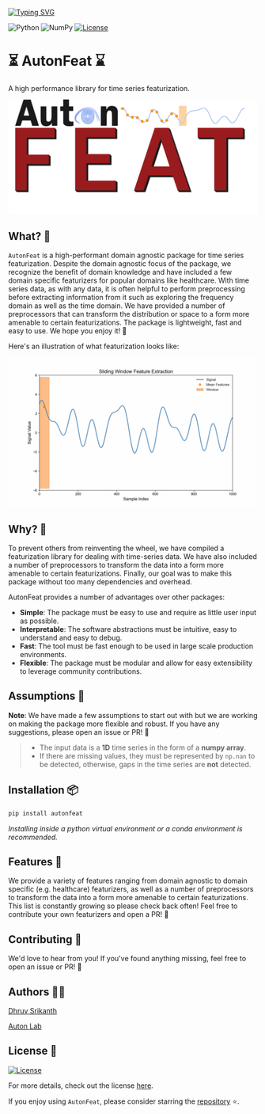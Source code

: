 [![Typing SVG](https://readme-typing-svg.demolab.com?font=Georgia&size=26&duration=4000&pause=400&color=EE7600&vCenter=true&multiline=true&width=750&height=100&lines=AutonFeat;A+High+Performance+Library+for+Time-Series+Featurization)](https://git.io/typing-svg)

![Python](https://img.shields.io/badge/Python-3.9.6-blue)
![NumPy](https://img.shields.io/badge/NumPy-1.24.4-lightblue)
[![License](https://img.shields.io/badge/License-MIT-green.svg)](https://opensource.org/licenses/MIT)

# ⏳ AutonFeat ⌛

A high performance library for time series featurization. 

![Library](docs/assets/auton_feat_banner.png)

## What? 🙋

`AutonFeat` is a high-performant domain agnostic package for time series featurization. Despite the domain agnostic focus of the package, we recognize the benefit of domain knowledge and have included a few domain specific featurizers for popular domains like healthcare. With time series data, as with any data, it is often helpful to perform preprocessing before extracting information from it such as exploring the frequency domain as well as the time domain. We have provided a number of preprocessors that can transform the distribution or space to a form more amenable to certain featurizations. The package is lightweight, fast and easy to use. We hope you enjoy it! 🎉

Here's an illustration of what featurization looks like:

![AutonFeat](docs/assets/fixed_sliding_window_animation.gif)

## Why? 🤔

To prevent others from reinventing the wheel, we have compiled a featurization library for dealing with time-series data. We have also included a number of preprocessors to transform the data into a form more amenable to certain featurizations. Finally, our goal was to make this package without too many dependencies and overhead.

AutonFeat provides a number of advantages over other packages:
- **Simple**: The package must be easy to use and require as little user input as possible.
- **Interpretable**: The software abstractions must be intuitive, easy to understand and easy to debug.
- **Fast**: The tool must be fast enough to be used in large scale production environments.
- **Flexible**: The package must be modular and allow for easy extensibility to leverage community contributions.

## Assumptions 🧐

**Note**: We have made a few assumptions to start out with but we are working on making the package more flexible and robust. If you have any suggestions, please open an issue or PR! 🙂

> - The input data is a **1D** time series in the form of a **numpy array**.
> - If there are missing values, they must be represented by `np.nan` to be detected, otherwise, gaps in the time series are **not** detected.

## Installation 📦

```bash
pip install autonfeat
```

*Installing inside a python virtual environment or a conda environment is recommended.*

## Features 🧠

We provide a variety of features ranging from domain agnostic to domain specific (e.g. healthcare) featurizers, as well as a number of preprocessors to transform the data into a form more amenable to certain featurizations. This list is constantly growing so please check back often! Feel free to contribute your own featurizers and open a PR! 🎉

## Contributing 🤝

We'd love to hear from you! If you've found anything missing, feel free to open an issue or PR! 🙂

## Authors 👨‍💻

[Dhruv Srikanth](https://dhruvsrikanth.github.io)

[Auton Lab](https://autonlab.org)

## License 📝

[![License](https://img.shields.io/badge/License-MIT-green.svg)](https://opensource.org/licenses/MIT)

For more details, check out the license [here](https://github.com/autonlab/AutonFeat/blob/main/LICENSE).


If you enjoy using `AutonFeat`, please consider starring the [repository](https://github.com/autonlab/AutonFeat) ⭐️.
